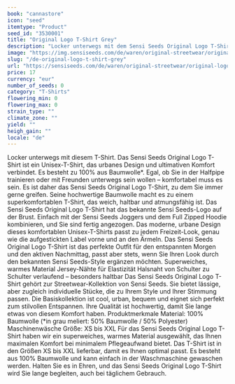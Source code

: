 ```yaml
---
book: "cannastore"
icon: "seed"
itemtype: "Product"
seed_id: "3530001"
title: "Original Logo T-Shirt Grey"
description: "Locker unterwegs mit dem Sensi Seeds Original Logo T-Shirt: Ein Unisex-T-Shirt, das urbanes Design und ultimativen Komfort verbindet. Jetzt online kaufen!"
image: "https://img.sensiseeds.com/de/waren/original-streetwear/original-logo-t-shirt-grey-image.png"
slug: "/de-original-logo-t-shirt-grey"
url: "https://sensiseeds.com/de/waren/original-streetwear/original-logo-t-shirt-grey?a_aid=cannastore"
price: 17
currency: "eur"
number_of_seeds: 0
category: "T-Shirts"
flowering_min: 0
flowering_max: 0
strain_type: ""
climate_zone: ""
yield: ""
heigh_gain: ""
locale: "de"
---
```

Locker unterwegs mit diesem T-Shirt. Das Sensi Seeds Original Logo T-Shirt ist ein Unisex-T-Shirt, das urbanes Design und ultimativen Komfort verbindet. Es besteht zu 100% aus Baumwolle*. Egal, ob Sie in der Halfpipe trainieren oder mit Freunden unterwegs sein wollen – komfortabel muss es sein. Es ist daher das Sensi Seeds Original Logo T-Shirt, zu dem Sie immer gerne greifen. Seine hochwertige Baumwolle macht es zu einem superkomfortablen T-Shirt, das weich, haltbar und atmungsfähig ist. Das Sensi Seeds Original Logo T-Shirt hat das bekannte Sensi Seeds-Logo auf der Brust. Einfach mit der Sensi Seeds Joggers und dem Full Zipped Hoodie kombinieren, und Sie sind fertig angezogen. Das moderne, urbane Design dieses komfortablen Unisex-T-Shirts passt zu jedem Freizeit-Look, genau wie die aufgestickten Label vorne und an den Ärmeln. Das Sensi Seeds Original Logo T-Shirt ist das perfekte Outfit für den entspannten Morgen und den aktiven Nachmittag, passt aber stets, wenn Sie Ihren Look durch den bekannten Sensi Seeds-Style ergänzen möchten. Superweiches, warmes Material Jersey-Nähte für Elastizität Halsnaht von Schulter zu Schulter verlaufend – besonders haltbar Das Sensi Seeds Original Logo T-Shirt gehört zur Streetwear-Kollektion von Sensi Seeds. Sie bietet lässige, aber zugleich individuelle Stücke, die zu Ihrem Style und Ihrer Stimmung passen. Die Basiskollektion ist cool, urban, bequem und eignet sich perfekt zum stilvollen Entspannen. Ihre Qualität ist hochwertig, damit Sie lange etwas von diesem Komfort haben. Produktmerkmale Material: 100% Baumwolle (*in grau meliert: 50% Baumwolle / 50% Polyester) Maschinenwäsche Größe: XS bis XXL Für das Sensi Seeds Original Logo T-Shirt haben wir ein superweiches, warmes Material ausgewählt, das Ihnen maximalen Komfort bei minimalem Pflegeaufwand bietet. Das T-Shirt ist in den Größen XS bis XXL lieferbar, damit es Ihnen optimal passt. Es besteht aus 100% Baumwolle und kann einfach in der Waschmaschine gewaschen werden. Halten Sie es in Ehren, und das Sensi Seeds Original Logo T-Shirt wird Sie lange begleiten, auch bei täglichem Gebrauch.
